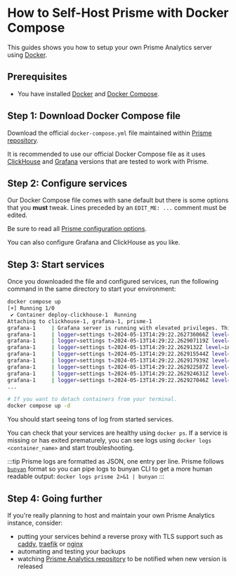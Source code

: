 # How to Self-Host Prisme with Docker Compose

This guides shows you how to setup your own Prisme Analytics server using
[Docker](https://docker.com).

## Prerequisites

* You have installed [Docker](https://docs.docker.com/engine/install/) and
[Docker Compose](https://docs.docker.com/compose/install/).

## Step 1: Download Docker Compose file

Download the official `docker-compose.yml` file maintained within
[Prisme repository](https://github.com/prismelabs/analytics/blob/v0.15.0/deploy/docker-compose.yml).

It is recommended to use our official Docker Compose file as it uses
[ClickHouse](https://clickhouse.com) and [Grafana](https://grafana.com)
versions that are tested to work with Prisme.

## Step 2: Configure services

Our Docker Compose file comes with sane default but there is some options that you
**must** tweak. Lines preceded by an `EDIT_ME: ...` comment must be edited.

Be sure to read all [Prisme configuration options](../references/server/server-modes.md).

You can also configure Grafana and ClickHouse as you like.

## Step 3: Start services

Once you downloaded the file and configured services, run the following command
in the same directory to start your environment:

```sh
docker compose up
[+] Running 1/0
 ✔ Container deploy-clickhouse-1  Running                                                                                                                                             0.0s
Attaching to clickhouse-1, grafana-1, prisme-1
grafana-1     | Grafana server is running with elevated privileges. This is not recommended
grafana-1     | logger=settings t=2024-05-13T14:29:22.262736066Z level=info msg="Starting Grafana" version=10.3.3 commit=252761264e22ece57204b327f9130d3b44592c01 branch=HEAD compiled=2024-05-13T14:29:22Z
grafana-1     | logger=settings t=2024-05-13T14:29:22.262907119Z level=info msg="Config loaded from" file=/usr/share/grafana/conf/defaults.ini
grafana-1     | logger=settings t=2024-05-13T14:29:22.2629132Z level=info msg="Config loaded from" file=/etc/grafana/grafana.ini
grafana-1     | logger=settings t=2024-05-13T14:29:22.262915544Z level=info msg="Config overridden from command line" arg="default.paths.data=/var/lib/grafana"
grafana-1     | logger=settings t=2024-05-13T14:29:22.262917939Z level=info msg="Config overridden from command line" arg="default.paths.logs=/var/log/grafana"
grafana-1     | logger=settings t=2024-05-13T14:29:22.262922587Z level=info msg="Config overridden from command line" arg="default.paths.plugins=/var/lib/grafana/plugins"
grafana-1     | logger=settings t=2024-05-13T14:29:22.262924631Z level=info msg="Config overridden from command line" arg="default.paths.provisioning=/etc/grafana/provisioning"
grafana-1     | logger=settings t=2024-05-13T14:29:22.262927046Z level=info msg="Config overridden from command line" arg="default.log.mode=console"
...

# If you want to detach containers from your terminal.
docker compose up -d
```

You should start seeing tons of log from started services.

You can check that your services are healthy using `docker ps`. If a service
is missing or has exited prematurely, you can see logs using
`docker logs <container_name>` and start troubleshooting.

:::tip
Prisme logs are formatted as JSON, one entry per line. Prisme follows
[`bunyan`](https://github.com/trentm/node-bunyan) format so you can pipe logs
to bunyan CLI to get a more human readable output: `docker logs prisme 2>&1 | bunyan`
:::

## Step 4: Going further

If you're really planning to host and maintain your own Prisme Analytics instance,
consider:
* putting your services behind a reverse proxy with TLS support such as
[caddy](https://caddyserver.com/), [traefik](https://traefik.io/traefik) or
[nginx](https://nginx.org/)
* automating and testing your backups
* watching [Prisme Analytics repository](https://github.com/prismelabs/analytics) to
be notified when new version is released

